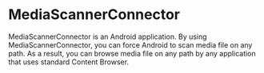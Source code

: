 MediaScannerConnector
=====================

MediaScannerConnector is an Android application.
By using MediaScannerConnector, you can force Android to scan media file on any path.
As a result, you can browse media file on any path by any application that uses standard Content Browser.
